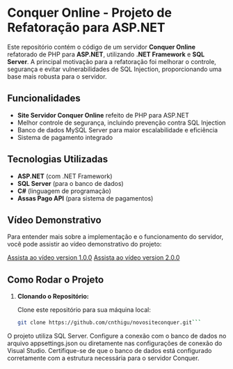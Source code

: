 # Conquer Online - Projeto de Refatoração para ASP.NET

Este repositório contém o código de um servidor **Conquer Online** refatorado de PHP para **ASP.NET**, utilizando **.NET Framework** e **SQL Server**. A principal motivação para a refatoração foi melhorar o controle, segurança e evitar vulnerabilidades de SQL Injection, proporcionando uma base mais robusta para o servidor.

## Funcionalidades

- **Site Servidor Conquer Online** refeito de PHP para ASP.NET
- Melhor controle de segurança, incluindo prevenção contra SQL Injection
- Banco de dados MySQL Server para maior escalabilidade e eficiência
- Sistema de pagamento integrado

## Tecnologias Utilizadas

- **ASP.NET** (com .NET Framework)
- **SQL Server** (para o banco de dados)
- **C#** (linguagem de programação)
- **Assas Pago API** (para sistema de pagamentos)

## Vídeo Demonstrativo

Para entender mais sobre a implementação e o funcionamento do servidor, você pode assistir ao vídeo demonstrativo do projeto:

[Assista ao vídeo version 1.0.0](https://www.youtube.com/watch?v=4mmKo8R8_hk)
[Assista ao vídeo version 2.0.0](https://www.youtube.com/watch?v=3vVuIaGHc1A)

## Como Rodar o Projeto

1. **Clonando o Repositório:**

   Clone este repositório para sua máquina local:
   
   ```bash
   git clone https://github.com/cnthigu/novositeconquer.git```
   
O projeto utiliza SQL Server. Configure a conexão com o banco de dados no arquivo appsettings.json ou diretamente nas configurações de conexão do Visual Studio.
Certifique-se de que o banco de dados está configurado corretamente com a estrutura necessária para o servidor Conquer.



